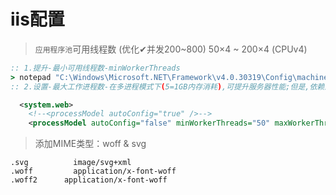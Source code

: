 # iis配置

> `应用程序池`可用线程数 (优化✔并发200~800) 50×4 ~ 200×4 (CPUv4)
```cmd
:: 1.提升-最小可用线程数-minWorkerThreads
> notepad "C:\Windows\Microsoft.NET\Framework\v4.0.30319\Config\machine.config"
:: 2.设置-最大工作进程数-在多进程模式下(5=1GB内存消耗),可提升服务器性能;但是,依赖进程的Session和Cache等对象不再适用
```
~~~xml
  <system.web>
    <!--<processModel autoConfig="true" />-->
    <processModel autoConfig="false" minWorkerThreads="50" maxWorkerThreads="200" />
~~~

> 添加MIME类型：woff & svg
```
.svg		  image/svg+xml
.woff		  application/x-font-woff
.woff2		application/x-font-woff
```

